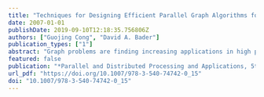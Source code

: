 ```yaml
---
title: "Techniques for Designing Efficient Parallel Graph Algorithms for SMPs and Multicore Processors"
date: 2007-01-01
publishDate: 2019-09-10T12:18:35.756806Z
authors: ["Guojing Cong", "David A. Bader"]
publication_types: ["1"]
abstract: "Graph problems are finding increasing applications in high performance computing disciplines. Although many regular problems can be solved efficiently in parallel, obtaining efficient implementations for irregular graph problems remains a challenge. We propose techniques for designing and implementing efficient parallel algorithms for graph problems on symmetric multiprocessors and chip multiprocessors with a case study of parallel tree and connectivity algorithms. The problems we study represent a wide range of irregular problems that have fast theoretic parallel algorithms but no known efficient parallel implementations that achieve speedup without serious restricting assumptions about the inputs. We believe our techniques will be of practical impact in solving large-scale graph problems."
featured: false
publication: "*Parallel and Distributed Processing and Applications, 5th International Symposium, ISPA 2007, Niagara Falls, Canada, August 29-31, 2007, Proceedings*"
url_pdf: "https://doi.org/10.1007/978-3-540-74742-0_15"
doi: "10.1007/978-3-540-74742-0_15"
---
```


